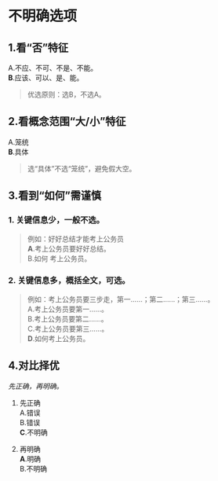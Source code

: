 # 不明确选项

## 1.看“否”特征

A.不应、不可、不是、不能。  
**B**.应该、可以、是、能。
>优选原则：选B，不选A。

## 2.看概念范围“大/小”特征

A.笼统  
**B**.具体
>选“具体”不选“笼统”，避免假大空。

## 3.看到“如何”需谨慎

### 1. 关键信息少，一般不选。

>例如：好好总结才能考上公务员  
>**A**.考上公务员要好好总结。  
>B.如何 考上公务员。

### 2. 关键信息多，概括全文，可选。

>例如：考上公务员要三步走，第一......；第二......；第三......。  
>A.考上公务员要第一......。  
>B.考上公务员要第二......。  
>C.考上公务员要第三......。  
>**D**.如何考上公务员。

## 4.对比择优

*先正确，再明确。*

1. 先正确  
    A.错误  
    B.错误  
    **C**.不明确  

1. 再明确  
   **A**.明确  
   B.不明确  
